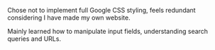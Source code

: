 Chose not to implement full Google CSS styling, feels redundant considering I have made my own website.

Mainly learned how to manipulate input fields, understanding search queries and URLs.
